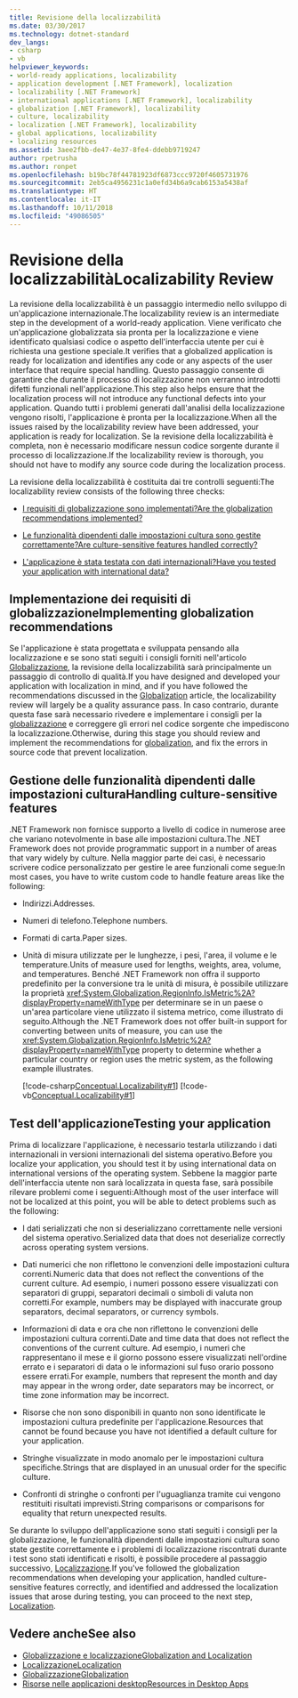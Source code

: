 ```yaml
---
title: Revisione della localizzabilità
ms.date: 03/30/2017
ms.technology: dotnet-standard
dev_langs:
- csharp
- vb
helpviewer_keywords:
- world-ready applications, localizability
- application development [.NET Framework], localization
- localizability [.NET Framework]
- international applications [.NET Framework], localizability
- globalization [.NET Framework], localizability
- culture, localizability
- localization [.NET Framework], localizability
- global applications, localizability
- localizing resources
ms.assetid: 3aee2fbb-de47-4e37-8fe4-ddebb9719247
author: rpetrusha
ms.author: ronpet
ms.openlocfilehash: b19bc78f44781923df6873ccc9720f4605731976
ms.sourcegitcommit: 2eb5ca4956231c1a0efd34b6a9cab6153a5438af
ms.translationtype: HT
ms.contentlocale: it-IT
ms.lasthandoff: 10/11/2018
ms.locfileid: "49086505"
---
```

# <a name="localizability-review"></a><span data-ttu-id="1e3f8-102">Revisione della localizzabilità</span><span class="sxs-lookup"><span data-stu-id="1e3f8-102">Localizability Review</span></span>
<span data-ttu-id="1e3f8-103">La revisione della localizzabilità è un passaggio intermedio nello sviluppo di un'applicazione internazionale.</span><span class="sxs-lookup"><span data-stu-id="1e3f8-103">The localizability review is an intermediate step in the development of a world-ready application.</span></span> <span data-ttu-id="1e3f8-104">Viene verificato che un'applicazione globalizzata sia pronta per la localizzazione e viene identificato qualsiasi codice o aspetto dell'interfaccia utente per cui è richiesta una gestione speciale.</span><span class="sxs-lookup"><span data-stu-id="1e3f8-104">It verifies that a globalized application is ready for localization and identifies any code or any aspects of the user interface that require special handling.</span></span> <span data-ttu-id="1e3f8-105">Questo passaggio consente di garantire che durante il processo di localizzazione non verranno introdotti difetti funzionali nell'applicazione.</span><span class="sxs-lookup"><span data-stu-id="1e3f8-105">This step also helps ensure that the localization process will not introduce any functional defects into your application.</span></span> <span data-ttu-id="1e3f8-106">Quando tutti i problemi generati dall'analisi della localizzazione vengono risolti, l'applicazione è pronta per la localizzazione.</span><span class="sxs-lookup"><span data-stu-id="1e3f8-106">When all the issues raised by the localizability review have been addressed, your application is ready for localization.</span></span> <span data-ttu-id="1e3f8-107">Se la revisione della localizzabilità è completa, non è necessario modificare nessun codice sorgente durante il processo di localizzazione.</span><span class="sxs-lookup"><span data-stu-id="1e3f8-107">If the localizability review is thorough, you should not have to modify any source code during the localization process.</span></span>  
  
 <span data-ttu-id="1e3f8-108">La revisione della localizzabilità è costituita dai tre controlli seguenti:</span><span class="sxs-lookup"><span data-stu-id="1e3f8-108">The localizability review consists of the following three checks:</span></span>  
  
-   [<span data-ttu-id="1e3f8-109">I requisiti di globalizzazione sono implementati?</span><span class="sxs-lookup"><span data-stu-id="1e3f8-109">Are the globalization recommendations implemented?</span></span>](#global)  
  
-   [<span data-ttu-id="1e3f8-110">Le funzionalità dipendenti dalle impostazioni cultura sono gestite correttamente?</span><span class="sxs-lookup"><span data-stu-id="1e3f8-110">Are culture-sensitive features handled correctly?</span></span>](#culture)  
  
-   [<span data-ttu-id="1e3f8-111">L'applicazione è stata testata con dati internazionali?</span><span class="sxs-lookup"><span data-stu-id="1e3f8-111">Have you tested your application with international data?</span></span>](#test)  
  
<a name="global"></a>   
## <a name="implementing-globalization-recommendations"></a><span data-ttu-id="1e3f8-112">Implementazione dei requisiti di globalizzazione</span><span class="sxs-lookup"><span data-stu-id="1e3f8-112">Implementing globalization recommendations</span></span>  
 <span data-ttu-id="1e3f8-113">Se l'applicazione è stata progettata e sviluppata pensando alla localizzazione e se sono stati seguiti i consigli forniti nell'articolo [Globalizzazione](../../../docs/standard/globalization-localization/globalization.md), la revisione della localizzabilità sarà principalmente un passaggio di controllo di qualità.</span><span class="sxs-lookup"><span data-stu-id="1e3f8-113">If you have designed and developed your application with localization in mind, and if you have followed the recommendations discussed in the [Globalization](../../../docs/standard/globalization-localization/globalization.md) article, the localizability review will largely be a quality assurance pass.</span></span> <span data-ttu-id="1e3f8-114">In caso contrario, durante questa fase sarà necessario rivedere e implementare i consigli per la [globalizzazione](../../../docs/standard/globalization-localization/globalization.md) e correggere gli errori nel codice sorgente che impediscono la localizzazione.</span><span class="sxs-lookup"><span data-stu-id="1e3f8-114">Otherwise, during this stage you should review and implement the recommendations for [globalization](../../../docs/standard/globalization-localization/globalization.md), and fix the errors in source code that prevent localization.</span></span>  
  
<a name="culture"></a>   
## <a name="handling-culture-sensitive-features"></a><span data-ttu-id="1e3f8-115">Gestione delle funzionalità dipendenti dalle impostazioni cultura</span><span class="sxs-lookup"><span data-stu-id="1e3f8-115">Handling culture-sensitive features</span></span>  
 <span data-ttu-id="1e3f8-116">.NET Framework non fornisce supporto a livello di codice in numerose aree che variano notevolmente in base alle impostazioni cultura.</span><span class="sxs-lookup"><span data-stu-id="1e3f8-116">The .NET Framework does not provide programmatic support in a number of areas that vary widely by culture.</span></span> <span data-ttu-id="1e3f8-117">Nella maggior parte dei casi, è necessario scrivere codice personalizzato per gestire le aree funzionali come segue:</span><span class="sxs-lookup"><span data-stu-id="1e3f8-117">In most cases, you have to write custom code to handle feature areas like the following:</span></span>  
  
-   <span data-ttu-id="1e3f8-118">Indirizzi.</span><span class="sxs-lookup"><span data-stu-id="1e3f8-118">Addresses.</span></span>  
  
-   <span data-ttu-id="1e3f8-119">Numeri di telefono.</span><span class="sxs-lookup"><span data-stu-id="1e3f8-119">Telephone numbers.</span></span>  
  
-   <span data-ttu-id="1e3f8-120">Formati di carta.</span><span class="sxs-lookup"><span data-stu-id="1e3f8-120">Paper sizes.</span></span>  
  
-   <span data-ttu-id="1e3f8-121">Unità di misura utilizzate per le lunghezze, i pesi, l'area, il volume e le temperature.</span><span class="sxs-lookup"><span data-stu-id="1e3f8-121">Units of measure used for lengths, weights, area, volume, and temperatures.</span></span> <span data-ttu-id="1e3f8-122">Benché .NET Framework non offra il supporto predefinito per la conversione tra le unità di misura, è possibile utilizzare la proprietà <xref:System.Globalization.RegionInfo.IsMetric%2A?displayProperty=nameWithType> per determinare se in un paese o un'area particolare viene utilizzato il sistema metrico, come illustrato di seguito.</span><span class="sxs-lookup"><span data-stu-id="1e3f8-122">Although the .NET Framework does not offer built-in support for converting between units of measure, you can use the <xref:System.Globalization.RegionInfo.IsMetric%2A?displayProperty=nameWithType> property to determine whether a particular country or region uses the metric system, as the following example illustrates.</span></span>  
  
     [!code-csharp[Conceptual.Localizability#1](../../../samples/snippets/csharp/VS_Snippets_CLR/conceptual.localizability/cs/ismetric1.cs#1)]
     [!code-vb[Conceptual.Localizability#1](../../../samples/snippets/visualbasic/VS_Snippets_CLR/conceptual.localizability/vb/ismetric1.vb#1)]  
  
<a name="test"></a>   
## <a name="testing-your-application"></a><span data-ttu-id="1e3f8-123">Test dell'applicazione</span><span class="sxs-lookup"><span data-stu-id="1e3f8-123">Testing your application</span></span>  
 <span data-ttu-id="1e3f8-124">Prima di localizzare l'applicazione, è necessario testarla utilizzando i dati internazionali in versioni internazionali del sistema operativo.</span><span class="sxs-lookup"><span data-stu-id="1e3f8-124">Before you localize your application, you should test it by using international data on international versions of the operating system.</span></span> <span data-ttu-id="1e3f8-125">Sebbene la maggior parte dell'interfaccia utente non sarà localizzata in questa fase, sarà possibile rilevare problemi come i seguenti:</span><span class="sxs-lookup"><span data-stu-id="1e3f8-125">Although most of the user interface will not be localized at this point, you will be able to detect problems such as the following:</span></span>  
  
-   <span data-ttu-id="1e3f8-126">I dati serializzati che non si deserializzano correttamente nelle versioni del sistema operativo.</span><span class="sxs-lookup"><span data-stu-id="1e3f8-126">Serialized data that does not deserialize correctly across operating system versions.</span></span>  
  
-   <span data-ttu-id="1e3f8-127">Dati numerici che non riflettono le convenzioni delle impostazioni cultura correnti.</span><span class="sxs-lookup"><span data-stu-id="1e3f8-127">Numeric data that does not reflect the conventions of the current culture.</span></span> <span data-ttu-id="1e3f8-128">Ad esempio, i numeri possono essere visualizzati con separatori di gruppi, separatori decimali o simboli di valuta non corretti.</span><span class="sxs-lookup"><span data-stu-id="1e3f8-128">For example, numbers may be displayed with inaccurate group separators, decimal separators, or currency symbols.</span></span>  
  
-   <span data-ttu-id="1e3f8-129">Informazioni di data e ora che non riflettono le convenzioni delle impostazioni cultura correnti.</span><span class="sxs-lookup"><span data-stu-id="1e3f8-129">Date and time data that does not reflect the conventions of the current culture.</span></span> <span data-ttu-id="1e3f8-130">Ad esempio, i numeri che rappresentano il mese e il giorno possono essere visualizzati nell'ordine errato e i separatori di data o le informazioni sul fuso orario possono essere errati.</span><span class="sxs-lookup"><span data-stu-id="1e3f8-130">For example, numbers that represent the month and day may appear in the wrong order, date separators may be incorrect, or time zone information may be incorrect.</span></span>  
  
-   <span data-ttu-id="1e3f8-131">Risorse che non sono disponibili in quanto non sono identificate le impostazioni cultura predefinite per l'applicazione.</span><span class="sxs-lookup"><span data-stu-id="1e3f8-131">Resources that cannot be found because you have not identified a default culture for your application.</span></span>  
  
-   <span data-ttu-id="1e3f8-132">Stringhe visualizzate in modo anomalo per le impostazioni cultura specifiche.</span><span class="sxs-lookup"><span data-stu-id="1e3f8-132">Strings that are displayed in an unusual order for the specific culture.</span></span>  
  
-   <span data-ttu-id="1e3f8-133">Confronti di stringhe o confronti per l'uguaglianza tramite cui vengono restituiti risultati imprevisti.</span><span class="sxs-lookup"><span data-stu-id="1e3f8-133">String comparisons or comparisons for equality that return unexpected results.</span></span>  
  
 <span data-ttu-id="1e3f8-134">Se durante lo sviluppo dell'applicazione sono stati seguiti i consigli per la globalizzazione, le funzionalità dipendenti dalle impostazioni cultura sono state gestite correttamente e i problemi di localizzazione riscontrati durante i test sono stati identificati e risolti, è possibile procedere al passaggio successivo, [Localizzazione](../../../docs/standard/globalization-localization/localization.md).</span><span class="sxs-lookup"><span data-stu-id="1e3f8-134">If you've followed the globalization recommendations when developing your application, handled culture-sensitive features correctly, and identified and addressed the localization issues that arose during testing, you can proceed to the next step, [Localization](../../../docs/standard/globalization-localization/localization.md).</span></span>  
  
## <a name="see-also"></a><span data-ttu-id="1e3f8-135">Vedere anche</span><span class="sxs-lookup"><span data-stu-id="1e3f8-135">See also</span></span>

- [<span data-ttu-id="1e3f8-136">Globalizzazione e localizzazione</span><span class="sxs-lookup"><span data-stu-id="1e3f8-136">Globalization and Localization</span></span>](../../../docs/standard/globalization-localization/index.md)  
- [<span data-ttu-id="1e3f8-137">Localizzazione</span><span class="sxs-lookup"><span data-stu-id="1e3f8-137">Localization</span></span>](../../../docs/standard/globalization-localization/localization.md)  
- [<span data-ttu-id="1e3f8-138">Globalizzazione</span><span class="sxs-lookup"><span data-stu-id="1e3f8-138">Globalization</span></span>](../../../docs/standard/globalization-localization/globalization.md)  
- [<span data-ttu-id="1e3f8-139">Risorse nelle applicazioni desktop</span><span class="sxs-lookup"><span data-stu-id="1e3f8-139">Resources in Desktop Apps</span></span>](../../../docs/framework/resources/index.md)
